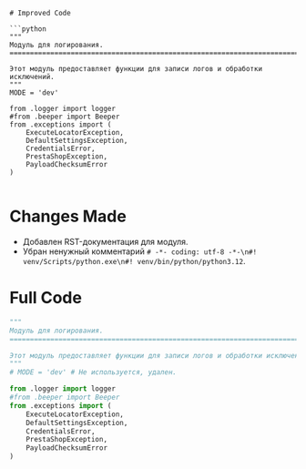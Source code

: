 ```MD
# Improved Code

```python
"""
Модуль для логирования.
=========================================================================================

Этот модуль предоставляет функции для записи логов и обработки исключений.
"""
MODE = 'dev'

from .logger import logger
#from .beeper import Beeper
from .exceptions import (
    ExecuteLocatorException,
    DefaultSettingsException,
    CredentialsError,
    PrestaShopException,
    PayloadChecksumError
)


```

# Changes Made

*   Добавлен RST-документация для модуля.
*   Убран ненужный комментарий `# -*- coding: utf-8 -*-\n#! venv/Scripts/python.exe\n#! venv/bin/python/python3.12`.


# Full Code

```python
"""
Модуль для логирования.
=========================================================================================

Этот модуль предоставляет функции для записи логов и обработки исключений.
"""
# MODE = 'dev' # Не используется, удален.

from .logger import logger
#from .beeper import Beeper
from .exceptions import (
    ExecuteLocatorException,
    DefaultSettingsException,
    CredentialsError,
    PrestaShopException,
    PayloadChecksumError
)
```